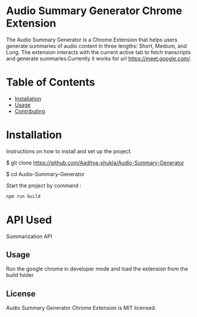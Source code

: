 

# Audio Summary Generator Chrome Extension

The Audio Summary Generator is a Chrome Extension that helps users generate summaries of audio content in three lengths: Short, Medium, and Long. The extension interacts with the current active tab to fetch transcripts and generate summaries.Currently it works for url https://meet.google.com/. 

# Table of Contents

- [Installation](#installation)
- [Usage](#usage)
- [Contributing](#contributing)

# Installation

Instructions on how to install and set up the project.



$ git clone https://github.com/Aaditya-shukla/Audio-Summary-Generator

$ cd Audio-Summary-Generator


Start the project by command :

```bash
npm run build
```


# API Used

Summarization API


## Usage

Run the google chrome in developer mode and load the extension from the build folder

## License
Audio Summary Generator Chrome Extension is MIT licensed.
 



